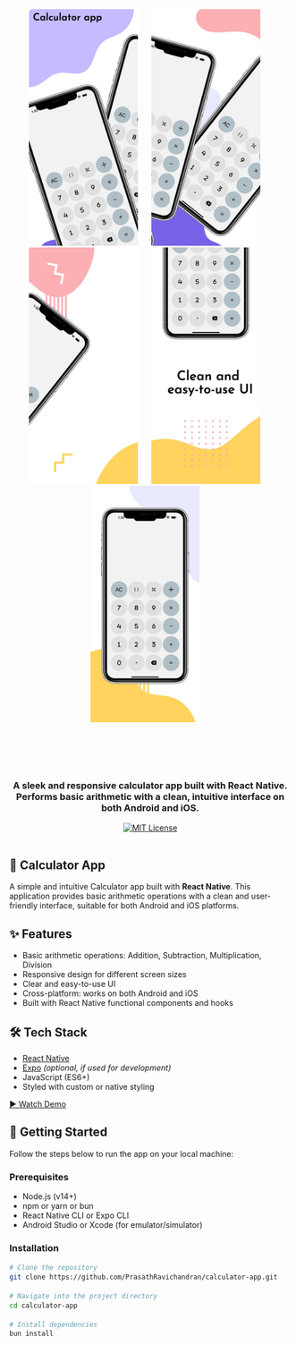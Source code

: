 
<div align="center">
  <img src="https://github.com/PrasathRavichandran/calculator-app/blob/main/assets/previewed/image1.jpeg" alt="Calculator Screenshot 1" width="195" style="margin-right: 20px;" />
  <img src="https://github.com/PrasathRavichandran/calculator-app/blob/main/assets/previewed/image2.jpeg" alt="Calculator Screenshot 2" width="195" style="margin-right: 20px;" />
  <img src="https://github.com/PrasathRavichandran/calculator-app/blob/main/assets/previewed/image3.jpeg" alt="Calculator Screenshot 3" width="195" style="margin-right: 20px;" />
  <img src="https://github.com/PrasathRavichandran/calculator-app/blob/main/assets/previewed/image4.jpeg" alt="Calculator Screenshot 4" width="195" style="margin-right: 20px;" />
  <img src="https://github.com/PrasathRavichandran/calculator-app/blob/main/assets/previewed/image5.jpeg" alt="Calculator Screenshot 5" width="195" style="margin-right: 20px;" />
</div>

<div align="center" style="margin-top: 100px;">
    <h3>A sleek and responsive calculator app built with React Native.</br>
Performs basic arithmetic with a clean, intuitive interface on both Android and iOS.</h3>
    <a href="https://github.com/PrasathRavichandran/calculator-app/blob/main/LICENSE">
        <img alt="MIT License" src="https://img.shields.io/badge/License-MIT-green.svg"/>
    </a>
</div>

</br>


## 📱 Calculator App

A simple and intuitive Calculator app built with **React Native**. This application provides basic arithmetic operations with a clean and user-friendly interface, suitable for both Android and iOS platforms.

## ✨ Features

- Basic arithmetic operations: Addition, Subtraction, Multiplication, Division
- Responsive design for different screen sizes
- Clear and easy-to-use UI
- Cross-platform: works on both Android and iOS
- Built with React Native functional components and hooks


## 🛠️ Tech Stack

- [React Native](https://reactnative.dev/)
- [Expo](https://expo.dev/) *(optional, if used for development)*
- JavaScript (ES6+)
- Styled with custom or native styling

<a href="https://github.com/PrasathRavichandran/calculator-app/blob/main/assets/Simulator%20Screen%20Recording%20-%20iPhone%2016%20Plus%20-%202025-05-18%20at%2013.31.12.mp4" target="_blank">
  <p>▶️ Watch Demo</p>
</a>

## 🚀 Getting Started

Follow the steps below to run the app on your local machine:

### Prerequisites

- Node.js (v14+)
- npm or yarn or bun
- React Native CLI or Expo CLI
- Android Studio or Xcode (for emulator/simulator)

### Installation

```bash
# Clone the repository
git clone https://github.com/PrasathRavichandran/calculator-app.git

# Navigate into the project directory
cd calculator-app

# Install dependencies
bun install




